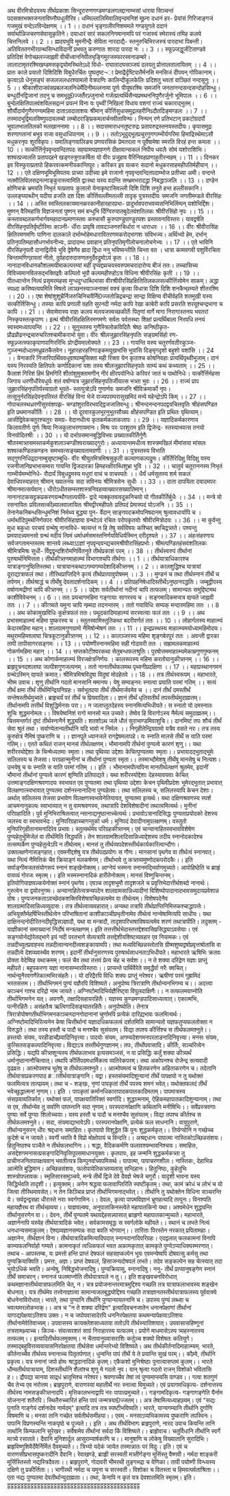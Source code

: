 अथ वीरमित्रोदयस्य तीर्थप्रकाशः 
सिन्दूरारुणगण्डमण्डलगलद्दानाम्भसां धारया 
सिञ्चन्तं पदसक्तभक्तजनताविघ्नौघधूलीरिव। 
धम्मिल्लालिमिवालिवृन्दमनिशं मूघ्र्ना दधानं हर- 
प्रेयांसं गिरिजाङ्गजं गजमुखं वन्देऽरविन्देक्षणम् ।। 1 ।। 
दधानं भृङ्गालीरनिशममले गण्डयुगले 
ददानं सर्वार्थान्निजचरणसेवासुकृतिने। 
दयाधारं सारं सकलनिगमानामपि परं 
गजास्यं स्मेरास्यं तमिह कलये चित्तनिलये ।। 2 ।। 
ह्मदयभुवि मुमनीन्द्रैः सेविता नारदाद्यै- 
स्तनुरुचिभिरजस्त्रं पारदाभां पिबन्ती। 
अतिविततगभीरग्रन्थसिन्धाविदानीं 
प्रभवतु करुणातः शारदा पारदा नः ।। 3 ।। 
स्फूज्र्जद्धूर्जटिताण्डवे प्रतिदिशं वेगोच्छलज्जाह्नवी 
वीचीध्वाननिपीतभृङ्गिमुरजस्फारस्वनाडम्बरे। 
लालाटामृतरश्मिखम्डमसकृद्व्योमस्थितेऽध्र्दे विधो- 
राघातादघसञ्जयं दलयतु प्रोत्तालतालायितम् ।। 4 ।। 
प्रातः काले प्रयातो दिशिदिशि विबुधैरर्चितः पुष्पतृष्ट¬ा 
प्रेमाद्र्रैर्दृष्टिपातैर्मनसि मनसिजं दीपयन् गोपिकानाम्। 
कृत्वाऽग्रे धेनुसङ्घं सजलजलधरश्यामलो वेत्रपाणिः 
कालिन्दीकूलकेलिः प्रदिशतु भवतां वाञ्छितं नन्दसूनुः ।। 5 ।। 
श्रीकाशीराजवंसप्रबलजलनिधेर्मेदिनीमल्लनामा 
पूर्णः पीयूषरश्मिः समजनि जनतानन्दसन्दसन्दोहसिन्धुः। 
बन्धुर्दीनद्विजानां तदनु च समभूदूÐज्जर्तैरज्र्जुनाभो 
गर्जत्प्रत्यर्थिसैन्यप्रमथननिपुणैरर्जुनो भूमिपालः ।। 6 ।। 
बुन्देलक्षितिपालवंशविलसद्रत्नं प्रयत्नं विना 
यः पृथ्वीं निखिलां विधाय वशगां राज्यं चकाराद्भुतम्। 
शौर्यौदार्यगुणैरगण्यमहिमा दाताऽवदाताशयः 
श्रीमान् कीर्त्तिसुधासमुद्रलहरीनिध्र्दौतदिङ्मण्डलः ।। 7 ।। 
तस्मादभूद्विमलविष्णुपदावलम्बो 
लम्बोदराङ्घ्रिकमलार्चनवीताविन्घः। 
निन्घन् रणे प्रतिभटान् प्रकटोग्रदर्पो 
भूपालभालतिलको मलखाननामा ।। 8 ।। 
सदासमाराधनतुष्टरुद्रः प्रतापरुद्रस्तनयस्तदीयः। 
कृपासमुद्रः शरणागतानां बभूव राजा वसुधाधिपानाम् ।। 9 ।। 
ततोऽभूदुद्भूतप्रचुरगुणगाम्भीर्यगरिमा 
हिमाद्रिस्थेमाऽसौ मधुकरनृपः शूरविकृपः। 
यमालिङ्गयालिङ्य प्रणयरसिकं प्रेमतरला 
न पूर्वेषामेषा स्मरति विरहं हन्त कमला ।। 10 ।। 
सत्कीर्त्तिर्नृपवृन्दवन्दितपदः सह्ग्रामयज्ञाह्गणे 
दीक्षावान्सकलं निपीय धवलैः सोमं यशोराशिभिः। 
शश्वत्प्रज्वलति प्रतापदहने खड्गस्त्रुगाकर्षिता 
यो वीरः प्रजुहाव वैरिनिवहप्राणाहुतीरन्वहम् ।। 11 ।। 
दिनकर इव विस्फुरत्प्रतापो 
हिकरवत्कमनीयकान्तिपूरः। 
करिकर इव यत्करः सदानो 
मधुकरसाहमहीपतिर्महीयान् ।। 12 ।। 
एते दक्षिणभूमिभूमिपतयः प्राच्या उदीच्या इमे 
राजानो नृपवृन्दवन्दितपदाम्भोज प्रतीच्या अमी। 
वन्दन्ते नतमौलिविलसद्रनत्नाङ्कुरास्त्वामिति 
द्वाःस्था यस्य वदन्ति सम्भ्रमभरादद्धा निबद्धाञ्जलि ।। 13 ।। 
दण्डेन क्षोणिचक्रं भ्रमयति निभृतं यत्प्रतापः कुलालो 
येनाकृष्टासिवल्ली दिशि दिशि तनुते हन्त हल्लीसकानि। 
उल्लङ्घ्याब्धीन् यदीया व्रजति दश दिशः कीर्त्तिवल्लीमतल्ली 
तादृक् पुत्रस्तदीयः समजनि जगतीमम्डले वीरसिंहः ।। 14 ।। 
अस्ति स्वस्तिलकायमानकरकानीहारहारप्रभा- 
प्रादुर्भावपराभवव्यसनिभिर्लिम्पन् यशोभिर्द्दिशः। 
मुष्णन् वैरिमहांसि विज्ञजनतां पुष्णन् समं बन्धुभि 
र्दिग्विरुयातबुदेलवंशतिलकः श्रीवीरसिंहो नृपः ।। 15 ।। 
कस्तावब्दलकर्णभार्गवमहादानप्रमाणस्तवः 
कश्चासौ कुरुपाण्डुपाण्डुरयशः प्रस्तावनाविस्तरः। 
यावद्वर्षति वीरसिंहनृपतिर्वृष्टीरिमाः काञ्नी- 
र्धीराः प्रावृषि तावदञ्जनरुचिर्धारा न धाराधरः ।। 16 ।। 
वीरः श्रीवीरासिंहः क्षितिरमणमणिः पाणिना दालकाले 
दर्भाम्भोहेमधारावितरणमकरोद्भागशः संविभज्य। 
अर्थिभ्यो हेम, दर्भान् प्रतिनृपतिमहासौधगर्भावनीभ्यः, 
प्रादादम्भः प्रवाहान् प्रतिनृपतिमृगीलोचनालोचनेभ्यः ।। 17 ।। 
एते भाविनि वीरसिंहनृपतौ दानाद्वितीये भुवि 
द्वेषेणैव ह्मदा द्विधा ननु भविष्यन्तीति चिन्ता वत । 
धात्रा कामवगवी पशुर्विरचिता चिन्तामणिग्र्रावतां 
नीतो, दुर्वहदारुदारुणतनुर्देवद्रुमोऽयं कृतः ।। 18 ।। 
नानादानविधानकौशलमयीमाकल्परम्यां महीं 
दृप्यद्दप्र्पचयस्वरुपमचरादारोप्य बीजं ततः। 
तच्चासिच्य विविच्यमानविलसद्भक्तिद्रवैः कल्पितो 
भूपौ कल्पमहीरुहोऽत्र विधिना श्रीवीरसिंहः कृती ।। 19 ।। 
पीतध्वान्तेन नित्यं प्रसृमरमहसा मुग्धदुग्धाब्धिभासा 
वीरश्रीवीरसिंहक्षितितिलकलसत्कीर्त्तिसोमेन साकम्। 
अद्धा स्पध्र्दा करिष्यत्ययमिति मिषतो लाञ्छनस्याञ्जनाक्तं 
वक्त्रं कृत्वा विधात्रा दिशि दिशि शनकैभ्र्रम्यते शीतरश्मिः ।। 20 ।। 
एषा शेषांशुशुभ्रैर्निजरुचिनिचयैर्निÐज्जतोन्निद्रचन्द्रा 
सान्द्रा विक्षिप्य वीचीर्वहति शतमुखी यस्य सत्कीर्त्तिसिन्धुः। 
तस्याः कापि प्रणाली वहति सुरनदी नर्मदा कापि रेखा 
काबेरी कापि प्रसरति शरयूश्चन्द्रभागा च कापि ।। 21 ।। 
सेवामेवास्य राज्ञः कलय मलयजस्वच्छकीर्तेः पितृणां 
मार्गे मागा निरागास्तनय भवतरां निस्कृपस्तत्कृपाणः। 
इत्थं श्रीवीरसिंहक्षितिरमणमणेः सर्वतः पर्वतस्थाः 
शिक्षां प्रत्यर्थिबाला निरवधि तनयं स्वस्वमध्यापयन्ति ।। 22 ।। 
सूनुस्तस्य गुणैस्त्रिलोकविदितैः श्रेष्ठः कनिष्ठीकृत- 
प्रौढप्रौढनन्द्र्रचारुचरितश्चामीकराभो युवा। 
वीरः श्रीलजुझारसिंहनृपतिः सङ्ग्रमसिंहो रण- 
स्फूज्र्जत्स्फाकृपाणपाणिररिभिः प्रोग्द्रीवमालोक्यते ।। 23 ।। 
गायन्ति यस्य चतुरर्णवतीरकुञ्ज- 
गुञ्जन्मदोध्दतमध्रुव्रतकैतवेन। 
नूहारहारहरिणाङ्कमयूखभांसि भूयांसि दिङ्मृगदृशो बहुशो यशांसि ।। 24 ।। 
येनाकारि निजारिपार्थिववधूवाष्पाम्बुसिक्ता मही 
रिक्ता येन कृताश्च कोषनिवहाः प्रत्यर्थिपृथ्वीभूजाम्। 
दानं यस्य निरस्यति क्षितिपतेः कर्णादिकानां यशः 
तस्य श्रीलजुझारसिंहनृपतेः साम्यं कथं कथ्यताम् ।। 25 ।। 
कैलाशं गिरिशं हिमं हिमगिरिं शीतांशुमुक्तामणीन् 
नीरं क्षीरपयोनिधेः करिवरं जातं च पाथोनिधेः। 
यत्कीर्त्तिर्महसा जिगाय धरणीधौरेयधुर्यः शतं 
वर्षाण्यत्र जुझारसिंहनृपतिर्जीयात्स भत्र्ता भुवः ।। 26 ।। 
राज्यं प्राप जुझारसिंहनृपतिर्यस्याग्रतो भूपते- 
स्तत्पुत्रोऽपि गुणार्णवः समजनि श्रीविक्रमार्को नृपः। 
तत्सूनुर्नरसिंहदेवनृपतिस्तं वीरसिंहं विना 
भेजे राज्यपरम्परासुखमिदं मन्ये महेन्द्रोऽपि किम् ।। 27 ।। 
गोपाचलस्थध्ररणीसुरवंशपझ- 
चण्डांशुराविरभवद्द्विजजातिवन्धुः। 
श्रीनन्दनन्दनपदद्वयचित्तवृतिः 
श्रीहंसपण्डित इति प्रथमानकीर्तिः ।। 28 ।। 
यो दूरवारकुलभूरनुभूतसौख्यः 
क्षीहंसपण्डित इति प्रथितः पृथिव्याम्। 
आसीद्विवेकचतुरश्चतुरः समग्र- 
वेदानधीत्य कृतकर्मकलाकलापः ।। 29 ।। 
यज्ञादिकर्मकारणाय किलावतीर्णः 
पूर्णः श्रिया निजकुलाभरणायमानः। 
मिश्रः परः परशुराम इति द्विजेन्द्र- 
स्तस्याभवत्स तनयो विनयोदितश्रीः ।। 30 ।। 
यो दर्भाग्रसमानबुद्धिविभवः प्रख्यातकीर्तिर्गुणैः 
श्रौतस्मात्र्तसमस्तकर्मकुशलाञ्चण्डीश्वराख्याद्गुरोः। 
अध्यायान्तमधीत्य शास्त्रमखिलं मीमांसया मांसलः 
शश्वत्कण्डितकण्डनः समभवत्सङ्ख्यावतामग्रणीः ।। 31 ।। 
पुत्रस्तस्य विभाति सद्गुणनिधिद्र्दानाम्बुसृष्टाम्बुधि- 
र्वीरः श्रीयुतमित्रमिश्रसुकृती कल्याणकल्पद्रुमः। 
कीर्तिरिदिक्षु विदिक्षु यस्य रजनीजानिप्रभाभासम्वरा 
गायन्ति द्विजदारका हिमहरक्षीराब्धिशुभ्रा भुवि ।। 32 ।। 
चातुर्य चतुराननस्य निभृतं गाम्भीर्यमम्भोनिधे- 
रौदार्यं विबुधद्रुमस्य मधुरां वाचं च वाचस्पतेः ।। 
धैर्यं धर्मसुतस्य शर्म सकलं देवाधिपस्याहरत् 
श्रीमान् ख्यातनयः सदा सविनयः श्रीमित्रसेनः सुधीः ।। 33 ।। 
दाता दापयिता दयादमपरः श्रीमानमात्सर्यवान्। 
धीरोऽधीतसम्स्तशास्त्रनिवहव्याख्यारसख्यातिमान्। 
नानानाटकसट्टकप्रकरणग्रन्थौगतात्पर्यवि- 
द्वादे न्यक्कृतवावदूकनिचयो यो गीतकीर्तिर्बुधैः ।। 34 ।। 
मन्त्रे यो रसनायितः प्रविलसत्कीच्र्यालवालायितः 
श्रीमद्वीरमहीपतेः प्रतिपदं प्रेमास्पदं योऽजनि ।। 35 ।। 
तेनानेकनिबन्धसिन्धुमनिशं निर्मथ्य बुद्ध्या पुन- 
र्वेदान् साङ्गपदक्रमोपनिषदानम् श्रुत्वावधार्यापि च । 
धर्मार्थादिपुमर्थनिर्णयपरः श्रीवीरसिंहाज्ञया 
ग्रन्थोऽयं रचितः परोपकृतयोः श्रीवीरमित्रोदयः ।। 36 ।। 
मा कुर्वन्तु मुधा बकुधाः परचयं ग्रन्थेषु नानाविधे- 
ष्वत्यन्तं न हि तेषु सर्वविषयः कश्चित् क्वचिद्वत्र्तते। 
पश्यन्तु प्रमयादन्न्यमनसो ग्रन्थं मदीयं त्विमं 
धर्माधर्मसमस्तनिर्णयविधिर्यस्मिन् दरीदृश्यते ।। 37 ।। 
अंहःसंहरणाय सर्वजगतामन्तस्तमः शान्तये 
लब्ध्वाऽऽज्ञां नृपवृन्दवन्द्यचरमश्रीवीरासिंहप्रभोः। 
श्रीमत्पण्डितहंसवंशतिलकः श्रीमित्रमिश्रः सुधी- 
र्विद्वद्वृन्दशिरोमणिर्वितनुते तीर्थप्रकाशं परम् ।। 38 ।। 
तीर्थस्वरुपं तीर्थानां पुरुषार्थनिमित्तता। 
तीर्थकीत्र्तनमाहात्म्यं विभागाश्चपि तीर्थगाः ।। 1 ।। 
तीर्थयात्राधिकारश्च यात्राङ्गानुष्ठितिस्तथा। 
यात्रायानकथाऽगम्यगम्यदेशादिकीत्र्तनम् ।। 2 ।। 
कालशुद्धिश्च यात्रायां दूराद्यात्राफलं तथा। 
तीरिथप्राप्तिदिने कृत्यं तीर्थप्रात्पावुपोषमम् ।। 3 ।। 
मुण्डनं च तथा तीर्थस्नानं तीर्थे च तर्पणम्। 
तीर्थश्राद्धं च तीर्थेषु देवतादर्शनादिकम् ।। 4 ।। 
प्रतिग्रहनिषेधादिस्तीर्थेऽनुष्ठानपद्धतिः। 
जम्बूद्वीपस्य वर्षाणामद्रीणां चापि कीत्र्तनम् ।। 5 ।। 
उद्देशः सर्वतीर्थानां नदीनां चापि तत्फलम्। 
सामान्यतः समुद्दिष्टमथ काशीविवेचनम् ।। 6 ।। 
ततः प्रयचागमहिमा गङ्गायाः सागरस्य च । 
सङ्गमादिकमप्यत्र वण्र्यते जाह्नवी ततः ।। 7 ।। 
कीत्त्र्यते यमुना चापि नम्र्मदा तदनन्तरम् । 
ततो गयाविधिः सम्यक् मन्दारमहिमा ततः ।। 8 ।। 
अथ कोकामुखविधिः कुक्षेत्रफलं ततः। 
पथूदकादिमाहात्म्यं सरस्वत्याः फलं ततः ।। 9 ।। 
अथ प्रभासमाहात्म्यं महिमा पुष्करस्य च । 
स्तुतस्वामिस्तुतिकथा बदरीवर्णतं ततः ।। 10 ।। 
लोहार्गलस्य माहात्म्यं केदारमहिमा महान्। 
शालग्रामगुणग्रामो नैमिषोन्मेषणं ततः ।। 11 ।। 
इन्द्रप्रस्थस्य माहात्म्यमयोध्यामहिमोदयः। 
मथुरामहिमश्लाघा चित्रकूटानुकीत्र्तनम् ।। 12 ।। 
कालञ्जरस्य महिमा शृङ्गबेरपुरं ततः । 
अवन्ती द्वारका तापी तापीसागरसङ्गमः ।। 13 ।। 
पयोष्णीस्नानमहिमा सही गोदावरी ततः । 
सह्रामलकमाहात्म्यं गोकर्णमहिमा महान् ।। 14 ।। 
सप्तकोटीश्वरकथा सेतुबन्धफलश्रुतिः। 
पुरषोत्तममाहात्म्यमेकाम्रगुणगुम्फनम् ।। 15 ।। 
अथ कोणार्कमाहात्म्यं विरजक्षेत्रनिर्णयः । 
कालरूपस्य महिमा करतोयानुकीत्र्तनम् ।। 16 ।। 
ब्राहृपुत्रनदशलाघा जल्पीशगुणजल्पनम् । 
ततो नानातीर्थफलमथ पृथ्वनीप्रदक्षिणा ।। 17 ।। 
महाप्रस्थानगमनं ग्रन्थेऽस्मिन् वण्र्यते क्रमात्। 
श्रीमित्रमिश्रविदुषा विदुषां मोदहेतवे ।। 18 ।। 
तत्र तीर्थस्वरूपम् । 
महाभारते, 
भीष्म उवाच। 
शृणु तीर्थानि गदतो मानसानि ममानघ। 
येषु सम्यङ्नरः स्नात्वा प्रयाति परमां गतिम् ।। 
सत्यं तीर्थं क्षमा तीर्थं तीर्थमिन्द्रियनिग्रहः। 
सर्वभूतदया तीर्थं तीर्थमार्जवमेव च ।। 
दानं तीर्थं दमस्तीर्थं सन्तेषस्तीर्थमुच्यते। 
ब्राहृचर्यं परं तीर्थं च प्रियवादिता।। 
ज्ञानं तीर्थं धृतिसतीर्थं तपस्तीर्थमुदाह्मतम्। 
तीर्थानामपि तत्तीर्थं विशुद्धिर्मनसः परा।। 
न जलाप्लुतदेहस्य स्नानमित्यभिधीयते। 
स स्नातो यो दमस्नातः शुचिः शुद्धमनोमलः।। 
विषयेष्वनिशं रागो मानसो मल उच्यते। 
तेष्वेव हि विरागोऽस्य नैर्मल्यं समुदाह्मतम्।। 
चित्तमन्तर्गतं दुष्टं तीर्थस्नानैर्न शुद्ध्यति। 
शतशोऽथ जले धौतं सुराभाण्डमिवाशुचि।। 
दानमिष्टं तपः शौचं तीर्थं सेवा श्रुतं तथा। 
सर्वाण्येतान्यतीर्थानि यदि भावो न निर्मलः ।। 
निगृहीतेन्द्रियग्रामो यत्रैव वसते नरः। 
तत्र तस्य कुरुक्षेत्रं नैमिषं पुष्कराणि च ।। 
ज्ञानपूते ध्यानजले रागद्वेषमलापहे। 
यः स्नाति मालसे तीर्थे स याति परमां गतिम्।। 
एतते कथितं राजन् मानसं तीर्थलक्षणम्। 
भौमानामपि तीर्थनां पुण्यत्वे कारणं शृणु।। 
यथा शरीरस्योद्देशाः के चिन्मेध्यतमाः स्मृताः। 
तथा पृथिव्या उद्देशाः केचित्पुण्यतमाः स्मृताः।। 
प्रभावादद्भुताद्भूमेः सलिलस्य च तेजसा। 
परग्रहान्मुनीनां च तीर्थानां पुण्यता स्मृता।। 
तस्माभ्दौमेशषु तीर्थेषु मानसेषु च नित्यशः। 
उभयेषु च यः स्नाति स याति परमां गतिम् ।। इति । 
भौमानामपीत्यपिना मानतीर्थलक्षणं श्रुतमेव, इदानीं भौमानां तीर्थानां पुण्यत्वे कारणं शृण्विति प्रतिपाद्यते। यथा शरीरस्योद्देशाः देहस्यावयवाः केचित् उत्तमाङ्गदक्षिणश्रवणादयः स्वभावत एव पुण्यतमाः तथा पृथिव्या उद्देशाः केचन पृथिवीप्रदेशः भूमेरद्भुतात् प्रभावात् विलक्षणात्स्वभावात् पुण्यतमा दर्शनस्नानादिना पुण्यहेतवः। तथा सलिलस्य च, सलिलस्यापि केचन देशाः। अर्थात् सलिलस्य तेजसा प्रभावेण विलक्षणस्वभावेनेतियावत्, पुण्यतमा इत्यर्थः। यथा दक्षिणश्रवणस्य स्पर्श आचमनानुकल्पः स्वाभाव्यात् न तु वामश्रवणस्य, तथात्रापि देशविशेषादीनां तथात्वमित्यर्थः। मुनीनां परिग्रहादिति। पुर्व मुनिभिराश्रितत्वात् न्सानाद्यनुष्ठानाच्चेत्यर्थः। प्रभावोऽत्रानादिसिद्धः पुण्यताप्रयोदको देशस्य जलस्य वा स्वभावभेदः। मुनिपरिग्रहाच्चागन्तुको धर्मः। मुनिपदं देवादीनामुपलक्षणम्। वस्तुतो मुनिपरिगृहीतानामनादिरेव प्रभावः। स्तुत्यर्थमेव परिग्रहकीत्र्तनम्। एवं चान्यानाहितस्वभावविशेषेण पुण्यहेतुर्भूमिर्जलं वा तीर्थमिति सिद्ध्यति। तेन शालग्रामशिलादिसान्निध्याद्देशस्य तदीय स्नानोदकादेश्च तत्सम्पर्केण पुण्यहेतुत्वेऽपि न तीर्थत्वम्। मानसं तु तीर्थव्यपदेशस्तीर्थकार्यकारित्वान्दौणः। उक्तलक्षणेनासङ्गहात्। एवमनीद्दशेषु यत्र तीर्थपदप्रयोगः स गौणः। मानसानां पृथगेव वा तीर्थत्वं स्नानवत्। 
यथा 
नित्यं नैमित्तिकं चैव क्रियाङ्गं मलकर्षणम्। 
तीर्थाभावे तु कत्र्तव्यमुष्णोदकपरोदकैः।। 
इति सर्वाङ्गीमजलसंयोगरूपं स्नानं शङ्खेनोक्तम्। 
आग्नेयं भस्मना स्नानमद्भिर्वाणमुच्यते। 
आपोहिष्ठेति च ब्रााहृं वायव्यं गोरजः स्मृतम्।। 
इति भस्मस्नानादिकं हारीतेनोक्तम्। 
मानसं विष्णुचिन्तनम्। 
इतियोगियाज्ञवल्कयेनोक्तं स्नानं पृथगेव। एवञ्च तादृशभूमौ तादृशजले च प्रवृत्तिभेदात्तीर्थशब्दो नानार्थः। गुरुत्वेन वा द्वयोरनुगमः। अन्यानाहितेत्यत्रन्यपदेन शालग्रामसान्निध्यादीनां विशिष्योपादानादभावसमुदायप्रवेशान्न दोषः। 
पुण्यजनकताऽवच्छेदकशक्तिविशेषावच्छिन्नत्वमेव वा तीर्थत्वम्। विशेषपदेनैव शालग्रामादिसान्निध्यव्युदासः। तत्र तीर्थत्वाव्यवहारात्। अन्यथा तत्रापि तीर्थप्राप्तिनिमित्तकश्चाद्धापत्तेः। अभियुक्तैर्महर्षिभिस्तीर्थत्वेन परिभाषितानां काशीकाञ्चीप्रभृतीनामेव तीर्थत्वं नान्येषामित्यपि साधीयः। यथा दाक्षिनन्दनोदीरितनदीवृद्धिसञ्ज्ञादौ, यथा वा मन्त्रादौ, तादृशपरिभाषाविषयत्वमेव शरणं तथात्रापीति। तदुक्तम् - 
याज्ञीकानां समाख्यानां निर्दोषं मन्त्रलक्षणम्। इति 
तत्तत्तीर्थभेदास्तत्तद्देशवासिप्रसिद्ध्याऽवसेयाः। एवं सङ्गयोर्नद्योरेतद्भागे इयं नदी परतभागे सेत्यत्रापि तत्तद्देशीयशिष्टव्यवहार एव नियामकः। एवं तन्नदीच्युतप्रवाह्स्य तन्नदीत्वान्यनदीत्वशङ्कायामपि। तथा मध्यविच्छिन्नस्तोतसि ग्रीष्मशुष्यद्वर्षाप्रवृत्तश्रोतासि वा तन्नदीत्वे देशव्यवस्थैव शरणम्। 
इदानीं तीर्थानुसरणस्य पुरुषार्थसाधनताऽभिधीयते। 
महाभारते 
ऋषिभिः क्रतवः प्रोक्ता वेदेष्विह यथाक्रमम्। 
फलं चैव तथा तत्तवं प्रेत्य चेह च सर्वशः।। 
न ते शक्या दरिद्रेण यज्ञाः प्राप्तुं महीपते। 
बहूपकरणा यज्ञा नानासम्भारविस्तराः।। 
प्राप्यन्ते पार्थिवैरेते समृद्धैर्वा नरैः क्वचित्। 
नार्थन्युनैरवगणैरेकात्मभिरसंहतैः।। 
यो दरिद्रैरपि विधिः शक्यः प्राप्तुं नरेश्वर। 
ऋषीणां परमं गुह्रामिदं भरतसत्तम।। 
तीर्थाभिगमनं पुण्यं यज्ञैरपि विशिष्यते। 
अनुपोष्य त्रिरात्राणि तीर्थान्यनभिगम्य च।। 
अदत्त्वा काञ्चनं गाश्च दरिद्रो नाम जायते। 
अग्निष्टोमादिभिर्यज्ञैरिष्ट्वा विपुलदाक्षिणैः।। 
न तत्फलमवाप्नोति तीर्थाभिगमनेन यत्। 
अवगणैः, तक्षादिसहायरहितैः। यज्ञस्य कुण्डमण्डपादिसाध्यत्वात्। एकात्मभिः, पत्नीरहितैः। असंहतैःष ऋत्विगादिसङ्घातरहितैः। अनुपोष्योति। तेनात्र त्रिरात्रोपोषणतीर्थाभिगमनकाञ्चनदानगोदानानां चुर्णामपि प्रत्येकं दारिद्य्रभावः फलमित्यर्थः। अग्निष्टोमादिभिरित्यनेन केषा चित्तीर्थानां यज्ञादधिकफलत्वं दर्शतमिति सामान्यतो यज्ञफतुप्यफलतोक्ता न विरुद्धते। 
तथा 
तस्य हस्तौ च पादौ च मनश्चैव सुसंयतम्। 
विद्या तपश्य कीर्त्तिश्च स तीर्थफलमश्नुते।। 
हस्तयोः संयमः, परहीडाचौय्र्यादिनिवृत्त्या। पादयोः संयमः, अगम्यदेशगमनपरताडनादिनिवृत्त्या। मनसः संयमः, कुत्सितसङ्कल्पादिनिवृत्त्या। विद्याऽत्र 
तत्त्तीर्थगुणज्ञानम्। तपः, तीर्थोपवासादि। कीर्तिः, सञ्चरित्वेन प्रसिद्धिः। यद्यपि कीत्र्तशून्यस्य तीर्थफलाभाव इत्यसमञ्जसं, न वा प्रसिद्धिः कर्तुं शक्या कीत्र्यर्थं धर्मानुष्ठानानौचित्यात्। तथापि कीर्तिपदमधार्मिकत्व व्यतिरेकपरम्। 
तथा 
अकोपनश्च रोजेन्द्र सत्यवादी दृढव्रतः। 
आत्मोपमश्च भूतेषु स तीर्थफलमश्नुते।। 
आत्मोपमत्वं च हितकरणेन अहिताकरणेन च। तदेतानि तीर्थयात्राप्रकरणपाठ 
#ात्तीर्थयात्राङ्गानि। यद्वा। हस्तसंयमादिशून्यानां तीर्थे पापक्षयो न तु यथोक्तं फलमित्यत्र तात्पय्र्यम्। तथा च - 
शङ्खः, 
नृणां पापकृतां तीर्थे पपस्य शमनं भवेत्। 
यथोक्तफलदं तीर्थं भवेच्छुद्धात्मनां नृणाम्।। इति । 
पापकृतां कर्मानधिकारापादकपातकादिमताम्। पापमात्रस्य संसाय्र्यव्यतिर्कात्। यथोक्तं फलं, पापक्षयातिरिक्तं स्वर्गादि। शुद्धात्मनाम्, ऐहिकमहापातकादिशून्यानाम्। 
तथा स एव, 
तीर्थान्येव तु सर्वाणि पापघ्नानि सदा नृणाम्। 
परस्परानपेक्षाणि कथितानि मनीषिभिः।। 
सर्वेप्रस्त्रवणाः पुण्याः सर्वे पुण्याः शिलोच्चयाः। 
यस्य हस्तौ च पादौ च मनश्चैव सुसंयतम्। 
विद्या तपश्च कीर्तश्च स तीर्थफलमश्नुते।। 
सदा, संयमाद्याभावेऽपि। परस्परानपेक्षाणि, प्रत्येकं फल साधनानि। 
वायुपुराणे, 
तीर्थान्यनुसरन् धीरः श्रद्दधानः समाहितः। 
कृतपापो विशुद्धेत किं पुनः शुद्धकर्मकृत्।। 
तिर्यग्योनिं न गच्छेच्च कुदेशे च न जायते। 
स्वर्गी भवति वै विप्रो मोक्षोपायं च विन्दति।। 
अश्रद्दधानः पापात्मा नास्तिकोऽच्छिन्नसंशयः। 
हितुनिष्ठश्च पञ्चैते न तीर्थफलभागिनः।। 
श्रद्धा, वैदिककर्मणि फलावश्यम्भावनिश्चयः। समाहितः, असद्देशगमनासत्प्रसङ्गादिनिवृत्तिपूपसमाधानयुक्तः। कृतपापः, इह जन्मनि शुद्धकर्मकत्र्ता तु प्राचीनजनितपापक्षयवान् भवतीत्यत्र किम्पुनर्वाच्यपमिसर्थः। पापात्मा, पापाचरणशीलः। नास्तिकः, देहाभिन्न आत्मेति बुद्धिमान। अच्छिन्नसंशयः, फलोपायेतिकत्र्तव्यतासु सन्दिहानः। हितुनिष्ठः, कुहेतुभिः शास्त्रोपप्लावकः। 
स्मृतिसारसमुञ्चये, 
मन्त्रे तीर्थे द्विजे देवे दैवज्ञे भेषजे चगुरौ। 
यादृशी भावना यस्य सिद्धिर्भवति तादृशी।। 
इत्युक्तम्। अनेन श्रद्धया फलावाप्तिरिति स्पष्टीकृतम्। 
तथा, 
कामं क्रोधं च लोभं च यो जित्वा तीरिथमावसेत्। 
न तेन किञ्चिन्न प्राप्तं तीर्थाभिगमनाद्भवेत्।। 
तीर्थानि तु यथोक्तेन विधिना सञ्चरन्ति ये। 
सर्वद्वन्द्वसहा धीरास्ते नराः स्वर्गगामिनः।। 
देवलः, 
कृत्वा पापमविज्ञानं भ्रूणहत्यादि तत्पुनः। 
विनश्यति महायज्ञैरथ वा तीर्थचय्र्यया।। 
याज्ञवल्क्यः, 
अनुपाताकिनस्त्वेते महापातकिनो यथा। 
अश्वमेधेन शुद्ध्यन्ति तीर्थानुसरणेन वा।। 
देवनः, 
तीर्थे पुण्यतमे यथावद्देहसन्न्यासात् ब्रााहृणो महापातकान्मुच्यते। 
महाभारते, 
अज्ञानेनापि यस्येह तीर्थयात्रादिकं भवेत्। 
सर्वकामसमृद्धः स स्वर्गलोके महीयते।। 
स्थानं च लभते नित्यं धनधान्यसमाकुलम्। 
ऐश्वय्र्यज्ञानसम्पन्नः सदा बवति भोगवान्।। 
तारिताः पिरस्तेन नरकात् प्रपितामहाः। 
अज्ञानेन, तीर्थज्ञानं विना। तीर्थयात्रादिकमित्यादिपदात् स्नानदानादिपरिग्रहः। एदद्वलात् फलकामनां विनापि काम्यफलनिर्वाहो गम्यते। कामनाकृतं त्वधिकफलं भवत 
अकामकृतात् कामकृते पुण्येऽप्याधिक्यस्मरणात्। तथाच - 
आपस्तम्बः, यः प्रमत्तो हन्ति प्राप्तं देषफलं सहसह्कल्पेन भूयः एवमन्येष्वपि दोषवत्सु कर्मसु तथा पुण्यक्रियाक्विति। 
प्रमत्तः, अज्ञः। प्राप्तं देषफलं, हिसाजन्यदोषपलं लभते। तदेव सङ्कल्पेन सह चेत्स्यात् तदा भूयोऽधिकं भवति। अन्येषु, निषिद्धभोजनादिषु। पुण्यक्रियासु, स्नानादिषु। ननु- 
तीर्थं प्राप्यानुषङ्गेण स्नानं तीर्थे समाचरन्। 
स्नानजं फलमाप्नोति तीर्थयात्रापले न तु।। 
इति शङ्खवचनविरोधात् कथमज्ञानात्तीर्थयात्राफलमिति चेत्, न। चत्र प्रयोजनान्तरमात्रमुद्दिश्य गच्छति तत्र यात्राफलाभावस्य शङ्खेन बोधनात्। यत्र तीर्थमेव तत्त्वेनाज्ञात्वा सामान्यजलबुद्ध्योद्दिश्य गच्छति तत्राज्ञानतस्तीर्थयात्राफलस्य पूर्ववाक्ये बोधनेनाविरोधात्। 
भारते, 
तथा पुण्यानि तीर्थानि पुण्यान्यायतनानि च। 
उपास्य पुण्यं लब्ध्वा च भवत्यमरलोकभाक्।। 
अत्र च "न ते शक्या दरिद्रेण" इत्यादिवचनजातेन धनानपेक्षाणां तीर्थानां यागाद्यपेक्षयाऽतिशय उक्तः। न च जपोपवासादेरपि धननिरपेक्षतया कथमन्यापेक्षयाऽतिशयः तीर्थानामेवेतिवाच्यम्। उपवासस्य कायक्लेशसाध्यतया ततोऽपि तीर्थस्यातिशयात्। उपवासासहिष्णूनां तत्रसामथ्र्याच्च। किञ्च- 
संवत्सरशतं साग्रं निराहारस्य यत्फलम्। 
प्रयोगे माधमासेऽस्य त्र्यहस्नातस्य तत्फलम्।। 
इत्यादितीर्थफलमुक्तम्। न चैतावानुपवासराशिः कर्तुञ्च शक्यो विशेषतः कलियुगे। तस्माद्बहुवित्तव्ययायासनिरपेक्षतया तीर्थसेवा धर्मान्तरेभ्यो विशिष्यते। 
अथ तीर्थकीर्तनादिमाहात्म्यम्. 
भारते, 
कीर्तनाच्चैव तीर्थस्य स्नानाच्च पितृतर्पणात्। 
धुन्वन्ति पापं तीर्थे ये ते प्रयान्ति सुखं परम्।। 
कौम्र्ये, तीर्थानि प्रकृत्य। 
यत्र स्नानां जपो होमः श्राद्धदानादिकं कृतम्। 
एकैकशो मुनिश्रेष्ठाः पुनात्यासप्तमं कुलम्।। 
भारते धौम्यतीर्थयात्रायाम्, 
दिशस्तीर्थानि शैलांश्च शृणु मे गदतो नृप। 
यान् श्रृत्वा गदतो राजन् विशोको भवितासि ह।। 
द्रौपद्या चानया साद्र्धं भ्रातृभिश्च नरेश्वर। 
श्रवणाच्चैव तेषां त्वं पुण्यमाप्स्यसि पाण्डव।। 
गत्वा शतगुणं चैव तेभ्य एव नरोत्तम। 
ब्राहृपुराणे, 
वाराणस्यां महातीर्थे नरः स्नात्वा विमुच्यते। 
एवं प्रयागमधिकृत्य- 
दर्शनात्तस्य तीर्थस्य नामसङ्कीत्र्तनादपि। 
मृत्तिकालभनाद्वापि नरः पापात्प्रमुच्यते।। 
गङ्गामदिकृत्य- 
गङ्गागङ्गेति यैर्नाम योजनानां शतैरपि। 
स्थितैरुच्चारितं हन्ति पापं जन्मत्रयाÐज्जतम्।। 
अत्र तेषामित्यध्याहाय्र्यम्। एवं "सद्यः पुनाति गाङ्गेयं दर्शनादेव नार्मदम्" इत्यादि तत्र तत्र स्पष्टीभविष्यति। 
भारते, 
यान्यगम्यानि तीर्थानि दुर्गाणि विषमाणि च। 
मनसा तानि गच्छेत सर्वतीर्थसमीहया।। 
एवम् - 
मनसाऽप्यभिकामस्य पुष्कराणि तपस्विनः। 
पापानि विप्रणस्यन्ति नाकपृष्ठे च पूज्यते।। इति । 
अथ तीर्थविभागः 
ब्राहृपुराणे, 
नारद उवाच 
कियन्ति तानि तार्थानि किम्फलानि सुरेखर। 
सर्वेषामेव तीर्थानां सर्वदा किं विशिष्यते।। 
ब्राहृोवाच। 
चतुर्विधानि तीर्थानि स्वर्गे मत्त्र्ये रसातले। 
दैवानि मुनिशार्दूल आसुराम्यार्षकाणि च।। 
मानुषाणि च लोकेषु विख्यातानि सुरादिभिः। 
ब्राहृविष्णुशिवैर्देवैर्निर्मितं दैवमुच्यते।। 
त्रिभ्यो यदेकं जायेत तस्मान्नातः परं विदुः। इति। 
एवं च वाराणसीप्रभासपुष्करादीनि दैवानि। 
रेवाखण्डे, 
ब्रााहृी सरस्वती मत्र्तीर्गङ्गा मूर्त्तिस्तु वैष्णवी। 
नर्मदा शाङ्करी मूर्त्तिस्तिस्तो नद्यस्त्रिदैवताः।। 
ब्राहृपुराणे, 
गोदावरी भीमरथी तुङ्गभद्रा च वेणिका। 
तापी पयोष्णी विन्ध्यस्य दक्षिणे तु प्रकीर्त्तिताः।। 
भागीरथी नर्मदा च यमुना च सरस्वती। 
विशोका च वितस्ता च हिमवत्पर्वताश्रिताः।। 
एता नद्यः पुण्यतमा देवतीर्थान्युदाह्मताः।। 
तथा, 
केनापि न कृतं यत्र देवशातमिति स्मृतम्। इति। 
ट्ठट्ठट्ठट्ठट्ठट्ठट्ठट्ठट्ठट्ठट्ठट्ठट्ठट्ठट्ठट्ठट्ठट्ठट्ठट्ठट्ठट्ठट्ठट्ठट्ठट्ठट्ठट्ठट्ठट्ठट्ठट्ठट्ठट्ठट्ठट्ठट्ठट्ठट्ठट्ठ


 
